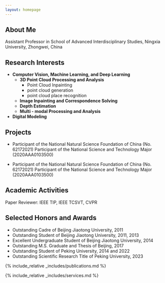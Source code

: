 ```yaml
---
layout: homepage
---
```


## About Me

Assistant Professor in School of Advanced Interdisciplinary Studies, Ningxia University, Zhongwei, China

## Research Interests

- **Computer Vision, Machine Learning, and Deep Learning**
    - **3D Point Cloud Processing and Analysis**
        - Point Cloud Inpainting
        - point cloud generation
        - point cloud place recognition
    - **Image Inpainting and Correspondence Solving**
    - **Depth Estimation**
    - **Multi - modal Processing and Analysis**
- **Digital Modeling**

## Projects

- Participant of the National Natural Science Foundation of China (No. 62172021)
Participant of the National Science and Technology Major (2020AAA0103500)

- Participant of the National Natural Science Foundation of China (No. 62172021)
Participant of the National Science and Technology Major (2020AAA0103500)

## Academic Activities

Paper Reviewer: IEEE TIP, IEEE TCSVT, CVPR

## Selected Honors and Awards

- Outstanding Cadre of Beijing Jiaotong University, 2011
- Outstanding Student of Beijing Jiaotong University, 2011, 2013
- Excellent Undergraduate Student of Beijing Jiaotong University, 2014
- Outstanding M.S. Graduate and Thesis of Beijing, 2017
- Outstanding Student of Peking University, 2014 and 2022
- Outstanding Scientific Research Title of Peking University, 2023



{% include_relative _includes/publications.md %}

{% include_relative _includes/services.md %}
